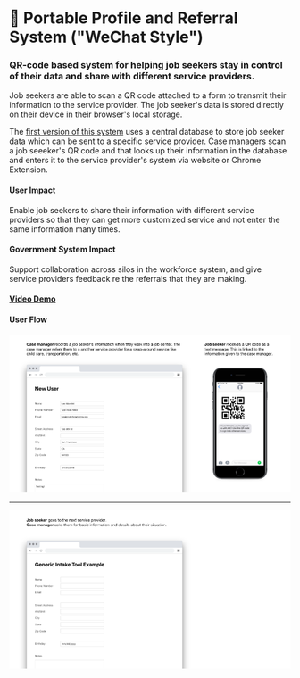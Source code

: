 # 📱 Portable Profile and Referral System ("WeChat Style")
### QR-code based system for helping job seekers stay in control of their data and share with different service providers.

Job seekers are able to scan a QR code attached to a form to transmit their information to the service provider. The job seeker's data is stored directly on their device in their browser's local storage.

The [first version of this system](https://github.com/codeforamerica/qr-portable-profile) uses a central database to store job seeker data which can be sent to a specific service provider. Case managers scan a job seeeker's QR code and that looks up their information in the database and enters it to the service provider's system via website or Chrome Extension.

#### User Impact
Enable job seekers to share their information with different service providers so that they can get more customized service and not enter the same information many times.

#### Government System Impact
Support collaboration across silos in the workforce system, and give service providers feedback re the referrals that they are making.

#### [Video Demo](https://codeforamerica.wake.com/46/61SRalSpqSCmjHMODLonFD) 

#### User Flow

![screenshot-1](https://github.com/codeforamerica/qr-portable-profile/blob/master/readme/screenshots/1.png)
***
![screenshot-2](https://github.com/codeforamerica/qr-portable-profile/blob/master/readme/screenshots/2.png)
